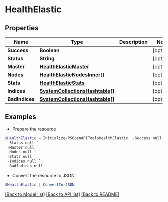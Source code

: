 # HealthElastic
## Properties

Name | Type | Description | Notes
------------ | ------------- | ------------- | -------------
**Success** | **Boolean** |  | [optional] 
**Status** | **String** |  | [optional] 
**Master** | [**HealthElasticMaster**](HealthElasticMaster.md) |  | [optional] 
**Nodes** | [**HealthElasticNodesInner[]**](HealthElasticNodesInner.md) |  | [optional] 
**Stats** | [**HealthElasticStats**](HealthElasticStats.md) |  | [optional] 
**Indices** | [**SystemCollectionsHashtable[]**](SystemCollectionsHashtable.md) |  | [optional] 
**BadIndices** | [**SystemCollectionsHashtable[]**](SystemCollectionsHashtable.md) |  | [optional] 

## Examples

- Prepare the resource
```powershell
$HealthElastic = Initialize-PSOpenAPIToolsHealthElastic  -Success null `
 -Status null `
 -Master null `
 -Nodes null `
 -Stats null `
 -Indices null `
 -BadIndices null
```

- Convert the resource to JSON
```powershell
$HealthElastic | ConvertTo-JSON
```

[[Back to Model list]](../README.md#documentation-for-models) [[Back to API list]](../README.md#documentation-for-api-endpoints) [[Back to README]](../README.md)

